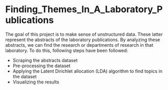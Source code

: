# Finding_Themes_In_A_Laboratory_Publications

The goal of this project is to make sense of unstructured data. These latter represent the abstracts of the laboratory publications. By analyzing these abstracts, we can find the research or departments of research in that laboratory. To do this, following steps have been followed:
- Scraping the abstracts dataset
- Pre-processing the dataset
- Applying the Latent Dirichlet allocation (LDA) algorithm to find topics in the dataset
- Visualizing the results
